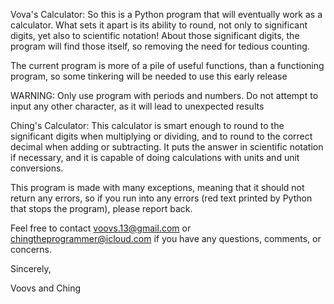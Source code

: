 Vova's Calculator:
So this is a Python program that will eventually work as a calculator. What sets
it apart is its ability to round, not only to significant digits, yet also to
scientific notation! About those significant digits, the program will find those
itself, so removing the need for tedious counting.

The current program is more of a pile of useful functions, than a functioning
program, so some tinkering will be needed to use this early release

WARNING: Only use program with periods and numbers. Do not attempt to input any
other character, as it will lead to unexpected results

Ching's Calculator:
This calculator is smart enough to round to the significant digits when
multiplying or dividing, and to round to the correct decimal when adding or
subtracting. It puts the answer in scientific notation if necessary, and it is
capable of doing calculations with units and unit conversions.

This program is made with many exceptions, meaning that it should not return any
errors, so if you run into any errors (red text printed by Python that stops the
program), please report back.

Feel free to contact voovs.13@gmail.com or chingtheprogrammer@icloud.com if you
have any questions, comments, or concerns.

Sincerely,

Voovs and Ching
